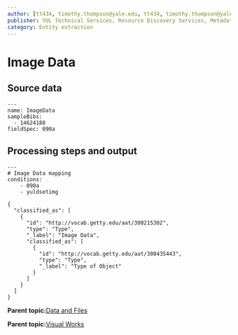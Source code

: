 ```yaml
---
author: [tt434, timothy.thompson@yale.edu, tt434, timothy.thompson@yale.edu, timothy.thompson@yale.edu]
publisher: YUL Technical Services, Resource Discovery Services, Metadata Services Unit
category: Entity extraction
---
```


# Image Data

## Source data

```
---
name: ImageData
sampleBibs:
  - 14624188
fieldSpec: 090a
```

## Processing steps and output

```
---
# Image Data mapping
conditions:
    - 090a
    - yuldsetimg
```

```
{
  "classified_as": [
    {
      "id": "http://vocab.getty.edu/aat/300215302",
      "type": "Type",
      "_label": "Image Data",
      "classified_as": [
        {
          "id": "http://vocab.getty.edu/aat/300435443",
          "type": "Type",
          "_label": "Type of Object"
        }
      ]
    }
  ]    		
}
```

**Parent topic:**[Data and Files](../../concepts/supertypes/dataandfiles.md)

**Parent topic:**[Visual Works](../../concepts/supertypes/imageformats.md)

